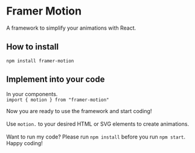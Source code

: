 # Framer Motion

A framework to simplify your animations with React.

## How to install

`npm install framer-motion`

## Implement into your code

In your components. <br>
`import { motion } from "framer-motion"` <br>

Now you are ready to use the framework and start coding! <br>
<br>
Use `motion.` to your desired HTML or SVG elements to create animations.
<br> <br>
Want to run my code? Please run `npm install` before you run `npm start`.
Happy coding!
